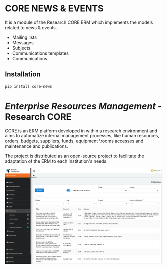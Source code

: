 # CORE NEWS & EVENTS

It is a module of the Research CORE ERM which implements the models related to news & events.

- Mailing lists
- Messages
- Subjects
- Communications templates
- Communications

## Installation

```shell script
pip install core-news
```

# *Enterprise Resources Management* - Research CORE

CORE is an ERM platform developed in within a research environment and aims to automatize 
internal management processes, like human resources, orders, budgets, suppliers, funds, equipment \rooms accesses and maintenance and publications.

The project is distributed as an open-source project to facilitate the adaptation of the 
ERM to each institution's needs.

![core printscreen](https://github.com/research-core/core-server/raw/master/docs/static/core.png "Core publications printscreen")

